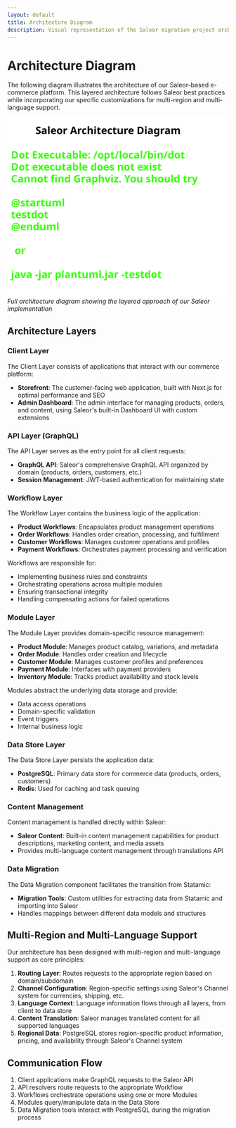 ```yaml
---
layout: default
title: Architecture Diagram
description: Visual representation of the Saleor migration project architecture
---
```


# Architecture Diagram

The following diagram illustrates the architecture of our Saleor-based e-commerce platform. This layered architecture follows Saleor best practices while incorporating our specific customizations for multi-region and multi-language support.

![Saleor Architecture Diagram](/assets/images/architecture-diagram.svg)
*Full architecture diagram showing the layered approach of our Saleor implementation*

## Architecture Layers

### Client Layer

The Client Layer consists of applications that interact with our commerce platform:

- **Storefront**: The customer-facing web application, built with Next.js for optimal performance and SEO
- **Admin Dashboard**: The admin interface for managing products, orders, and content, using Saleor's built-in Dashboard UI with custom extensions

### API Layer (GraphQL)

The API Layer serves as the entry point for all client requests:

- **GraphQL API**: Saleor's comprehensive GraphQL API organized by domain (products, orders, customers, etc.)
- **Session Management**: JWT-based authentication for maintaining state

### Workflow Layer

The Workflow Layer contains the business logic of the application:

- **Product Workflows**: Encapsulates product management operations 
- **Order Workflows**: Handles order creation, processing, and fulfillment
- **Customer Workflows**: Manages customer operations and profiles
- **Payment Workflows**: Orchestrates payment processing and verification

Workflows are responsible for:
- Implementing business rules and constraints
- Orchestrating operations across multiple modules
- Ensuring transactional integrity
- Handling compensating actions for failed operations

### Module Layer

The Module Layer provides domain-specific resource management:

- **Product Module**: Manages product catalog, variations, and metadata
- **Order Module**: Handles order creation and lifecycle
- **Customer Module**: Manages customer profiles and preferences
- **Payment Module**: Interfaces with payment providers
- **Inventory Module**: Tracks product availability and stock levels

Modules abstract the underlying data storage and provide:
- Data access operations
- Domain-specific validation
- Event triggers
- Internal business logic

### Data Store Layer

The Data Store Layer persists the application data:

- **PostgreSQL**: Primary data store for commerce data (products, orders, customers)
- **Redis**: Used for caching and task queuing

### Content Management

Content management is handled directly within Saleor:

- **Saleor Content**: Built-in content management capabilities for product descriptions, marketing content, and media assets
- Provides multi-language content management through translations API

### Data Migration

The Data Migration component facilitates the transition from Statamic:

- **Migration Tools**: Custom utilities for extracting data from Statamic and importing into Saleor
- Handles mappings between different data models and structures

## Multi-Region and Multi-Language Support

Our architecture has been designed with multi-region and multi-language support as core principles:

1. **Routing Layer**: Routes requests to the appropriate region based on domain/subdomain
2. **Channel Configuration**: Region-specific settings using Saleor's Channel system for currencies, shipping, etc.
3. **Language Context**: Language information flows through all layers, from client to data store
4. **Content Translation**: Saleor manages translated content for all supported languages
5. **Regional Data**: PostgreSQL stores region-specific product information, pricing, and availability through Saleor's Channel system

## Communication Flow

1. Client applications make GraphQL requests to the Saleor API
2. API resolvers route requests to the appropriate Workflow
3. Workflows orchestrate operations using one or more Modules
4. Modules query/manipulate data in the Data Store
5. Data Migration tools interact with PostgreSQL during the migration process 